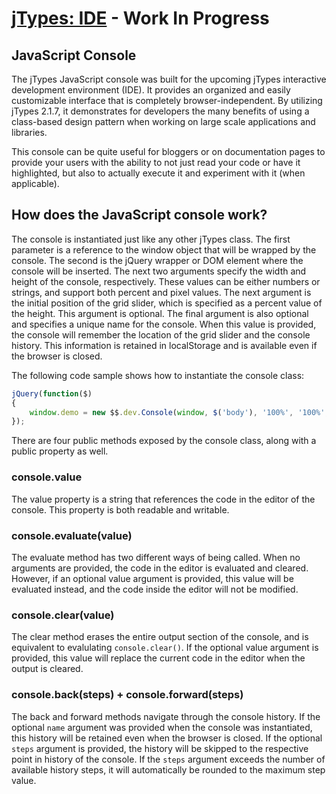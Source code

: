 # [jTypes: IDE](http://www.jTypes.com/develop) - Work In Progress

## JavaScript Console

The jTypes JavaScript console was built for the upcoming jTypes interactive development environment (IDE). It provides an organized and easily customizable interface that is completely browser-independent. By utilizing jTypes 2.1.7, it demonstrates for developers the many benefits of using a class-based design pattern when working on large scale applications and libraries.

This console can be quite useful for bloggers or on documentation pages to provide your users with the ability to not just read your code or have it highlighted, but also to actually execute it and experiment with it (when applicable).

## How does the JavaScript console work?

The console is instantiated just like any other jTypes class. The first parameter is a reference to the window object that will be wrapped by the console. The second is the jQuery wrapper or DOM element where the console will be inserted. The next two arguments specify the width and height of the console, respectively. These values can be either numbers or strings, and support both percent and pixel values. The next argument is the initial position of the grid slider, which is specified as a percent value of the height. This argument is optional. The final argument is also optional and specifies a unique name for the console. When this value is provided, the console will remember the location of the grid slider and the console history. This information is retained in localStorage and is available even if the browser is closed.

The following code sample shows how to instantiate the console class:

```javascript
jQuery(function($)
{
    window.demo = new $$.dev.Console(window, $('body'), '100%', '100%', 75, 'demo');
});
```

There are four public methods exposed by the console class, along with a public property as well.

### console.value

The value property is a string that references the code in the editor of the console. This property is both readable and writable.

### console.evaluate(value)

The evaluate method has two different ways of being called. When no arguments are provided, the code in the editor is evaluated and cleared. However, if an optional value argument is provided, this value will be evaluated instead, and the code inside the editor will not be modified.

### console.clear(value)

The clear method erases the entire output section of the console, and is equivalent to evalulating `console.clear()`. If the optional value argument is provided, this value will replace the current code in the editor when the output is cleared.

### console.back(steps) + console.forward(steps)

The back and forward methods navigate through the console history. If the optional `name` argument was provided when the console was instantiated, this history will be retained even when the browser is closed. If the optional `steps` argument is provided, the history will be skipped to the respective point in history of the console. If the `steps` argument exceeds the number of available history steps, it will automatically be rounded to the maximum step value.
